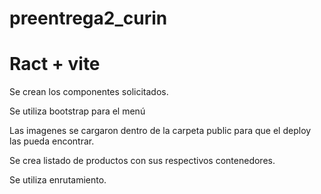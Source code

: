 # preentrega2_curin

# Ract + vite

Se crean los componentes solicitados.

Se utiliza bootstrap para el menú

Las imagenes se cargaron dentro de la carpeta public para que el deploy las pueda encontrar.

Se crea listado de productos con sus respectivos contenedores.

Se utiliza enrutamiento.

